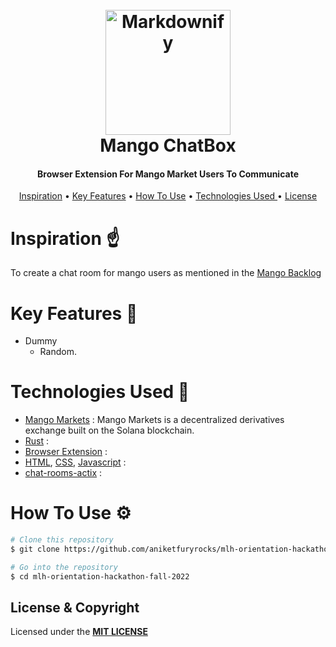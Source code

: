 <h1 align="center">
  <br>
  <img src="https://github.com/aniketfuryrocks/mlh-orientation-hackathon-fall-2022/blob/main/extension/images/mango.png" alt="Markdownify" width="200"></a>
  <br style="font-size:300%;">
   Mango ChatBox
  <br>
</h1>

<h4 align="center">Browser Extension For Mango Market Users To Communicate</h4>


<p align="center">
  <a href="#key-features">Inspiration</a> •
  <a href="#key-features">Key Features</a> •
  <a href="#how-to-use">How To Use</a> •
  <a href="#Technologies Used ">Technologies Used </a> •
  <a href="#license">License</a>
</p>


# Inspiration ☝


To create a chat room for mango users as mentioned in the
[Mango Backlog](https://trello.com/c/n2HgLkvt/102-%F0%9F%91%B9-trollbox)


# Key Features 🔑

* Dummy
  - Random.
 

# Technologies Used 🤵


- [Mango Markets](https://github.com/blockworks-foundation/mango-v3) : Mango Markets is a decentralized derivatives exchange built on the Solana blockchain.
- [Rust](https://www.rust-lang.org/) :
- [Browser Extension](https://developer.chrome.com/docs/extensions/) :
- [HTML](https://en.wikipedia.org/wiki/HTML), [CSS](https://en.wikipedia.org/wiki/CSS), [Javascript](https://developer.mozilla.org/en-US/docs/Web/javascript) :
- [chat-rooms-actix](https://github.com/JasterV/chat-rooms-actix) :


# How To Use ⚙


```bash
# Clone this repository
$ git clone https://github.com/aniketfuryrocks/mlh-orientation-hackathon-fall-2022.git

# Go into the repository
$ cd mlh-orientation-hackathon-fall-2022

```

## License & Copyright

Licensed under the **[MIT LICENSE](LICENSE)**
